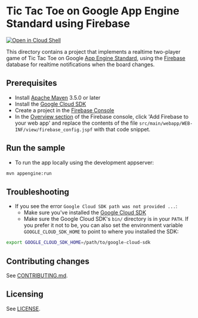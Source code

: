 # Tic Tac Toe on Google App Engine Standard using Firebase

<a href="https://console.cloud.google.com/cloudshell/open?git_repo=https://github.com/GoogleCloudPlatform/java-docs-samples&page=editor&open_in_editor=appengine-java8/firebase-tictactoe/README.md">
<img alt="Open in Cloud Shell" src ="http://gstatic.com/cloudssh/images/open-btn.png"></a>

This directory contains a project that implements a realtime two-player game of
Tic Tac Toe on Google [App Engine Standard][standard], using the [Firebase] database
for realtime notifications when the board changes.

[Firebase]: https://firebase.google.com
[standard]: https://cloud.google.com/appengine/docs/about-the-standard-environment

## Prerequisites

* Install [Apache Maven][maven] 3.5.0 or later
* Install the [Google Cloud SDK][sdk]
* Create a project in the [Firebase Console][fb-console]
* In the [Overview section][fb-overview] of the Firebase console, click 'Add
  Firebase to your web app' and replace the contents of the file
  `src/main/webapp/WEB-INF/view/firebase_config.jspf` with that code snippet.

[fb-console]: https://console.firebase.google.com
[sdk]: https://cloud.google.com/sdk
[creds]: https://console.firebase.google.com/iam-admin/serviceaccounts/project?project=_&consoleReturnUrl=https:%2F%2Fconsole.firebase.google.com%2Fproject%2F_%2Fsettings%2Fgeneral%2F
[fb-overview]: https://console.firebase.google.com/project/_/overview
[maven]: https://maven.apache.org


## Run the sample

* To run the app locally using the development appserver:

```sh
mvn appengine:run
```

## Troubleshooting

* If you see the error `Google Cloud SDK path was not provided ...`:
    * Make sure you've installed the [Google Cloud SDK][sdk]
    * Make sure the Google Cloud SDK's `bin/` directory is in your `PATH`. If
      you prefer it not to be, you can also set the environment variable
      `GOOGLE_CLOUD_SDK_HOME` to point to where you installed the SDK:

```sh
export GOOGLE_CLOUD_SDK_HOME=/path/to/google-cloud-sdk
```

## Contributing changes

See [CONTRIBUTING.md](../../CONTRIBUTING.md).

## Licensing

See [LICENSE](../../LICENSE).

